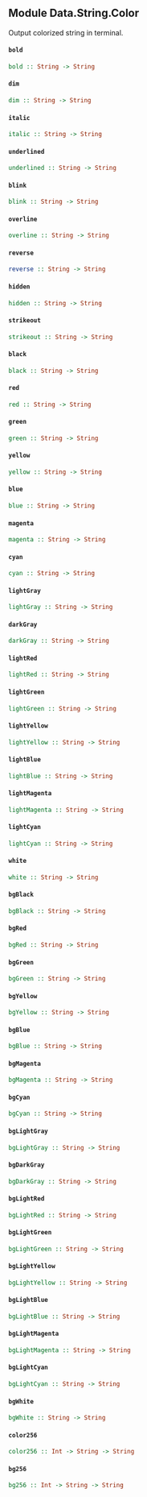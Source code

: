 ## Module Data.String.Color

Output colorized string in terminal. 

#### `bold`
``` purescript
bold :: String -> String
```

#### `dim`
``` purescript
dim :: String -> String
```

#### `italic`
``` purescript
italic :: String -> String
```

#### `underlined`
``` purescript
underlined :: String -> String
```

#### `blink`
``` purescript
blink :: String -> String
```

#### `overline`
``` purescript
overline :: String -> String
```

#### `reverse`
``` purescript
reverse :: String -> String
```

#### `hidden`
``` purescript
hidden :: String -> String
```

#### `strikeout`
``` purescript
strikeout :: String -> String
```


#### `black`
``` purescript
black :: String -> String
```

#### `red`
``` purescript
red :: String -> String
```

#### `green`
``` purescript
green :: String -> String
```

#### `yellow`
``` purescript
yellow :: String -> String
```

#### `blue`
``` purescript
blue :: String -> String
```

#### `magenta`
``` purescript
magenta :: String -> String
```

#### `cyan`
``` purescript
cyan :: String -> String
```

#### `lightGray`
``` purescript
lightGray :: String -> String
```

#### `darkGray`
``` purescript
darkGray :: String -> String
```

#### `lightRed`
``` purescript
lightRed :: String -> String
```

#### `lightGreen`
``` purescript
lightGreen :: String -> String
```

#### `lightYellow`
``` purescript
lightYellow :: String -> String
```

#### `lightBlue`
``` purescript
lightBlue :: String -> String
```

#### `lightMagenta`
``` purescript
lightMagenta :: String -> String
```

#### `lightCyan`
``` purescript
lightCyan :: String -> String
```

#### `white`
``` purescript
white :: String -> String
```


#### `bgBlack`
``` purescript
bgBlack :: String -> String
```

#### `bgRed`
``` purescript
bgRed :: String -> String
```

#### `bgGreen`
``` purescript
bgGreen :: String -> String
```

#### `bgYellow`
``` purescript
bgYellow :: String -> String
```

#### `bgBlue`
``` purescript
bgBlue :: String -> String
```

#### `bgMagenta`
``` purescript
bgMagenta :: String -> String
```

#### `bgCyan`
``` purescript
bgCyan :: String -> String
```

#### `bgLightGray`
``` purescript
bgLightGray :: String -> String
```

#### `bgDarkGray`
``` purescript
bgDarkGray :: String -> String
```

#### `bgLightRed`
``` purescript
bgLightRed :: String -> String
```

#### `bgLightGreen`
``` purescript
bgLightGreen :: String -> String
```

#### `bgLightYellow`
``` purescript
bgLightYellow :: String -> String
```

#### `bgLightBlue`
``` purescript
bgLightBlue :: String -> String
```

#### `bgLightMagenta`
``` purescript
bgLightMagenta :: String -> String
```

#### `bgLightCyan`
``` purescript
bgLightCyan :: String -> String
```

#### `bgWhite`
``` purescript
bgWhite :: String -> String
```

#### `color256`
``` purescript
color256 :: Int -> String -> String
```

#### `bg256`
``` purescript
bg256 :: Int -> String -> String
```

